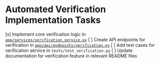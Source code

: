 # Automated Verification Implementation Tasks

[x] Implement core verification logic in [`app/services/verification_service.py`](ai_dev_bot_platform/app/services/verification_service.py)
[ ] Create API endpoints for verification in [`app/api/endpoints/verification.py`](ai_dev_bot_platform/app/api/endpoints/verification.py)
[ ] Add test cases for verification service in `tests/test_verification.py`
[ ] Update documentation for verification feature in relevant README files